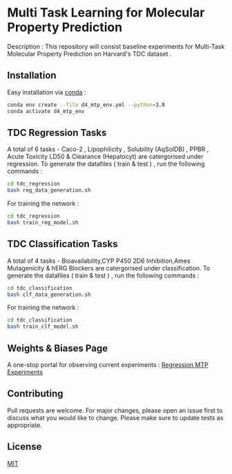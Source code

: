 # Multi Task Learning for Molecular Property Prediction

Description : This repository will consist baseline experiments for Multi-Task Molecular Property Prediction on Harvard's TDC dataset . 

## Installation
Easy installation via [conda](https://www.anaconda.com/) : 
```bash
conda env create --file d4_mtp_env.yml --python=3.8 
conda activate d4_mtp_env
```
## TDC Regression Tasks 
A total of 6 tasks - Caco-2 , Lipophilicity , Solubility (AqSolDB) , PPBR , Acute Toxicity LD50 & Clearance (Hepatocyt) are catergorised under regression. To generate the datafiles ( train & test ) , run the following commands : 
```bash
cd tdc_regression
bash reg_data_generation.sh 
```
For training the network : 
```bash
cd tdc_regression
bash train_reg_model.sh 
```

## TDC Classification Tasks 
A total of 4 tasks - Bioavailability,CYP P450 2D6 Inhibition,Ames Mutagenicity & hERG Blockers  are catergorised under classification. To generate the datafiles ( train & test ) , run the following commands : 
```bash
cd tdc_classification
bash clf_data_generation.sh 
```
For training the network : 
```bash
cd tdc_classification
bash train_clf_model.sh 
```

## Weights & Biases Page 
A one-stop portal for observing current experiments : 
[ Regression MTP Experiments ](https://wandb.ai/amber1121/D4%20Molecular%20Property%20Prediction?workspace=user-amber1121) 

## Contributing
Pull requests are welcome. For major changes, please open an issue first to discuss what you would like to change.
Please make sure to update tests as appropriate.

## License
[MIT](https://choosealicense.com/licenses/mit/)


